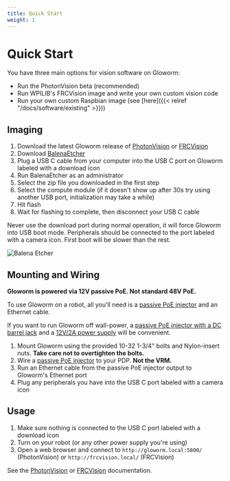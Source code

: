 ```yaml
---
title: Quick Start
weight: 1
---
```



# Quick Start

You have three main options for vision software on Gloworm:

* Run the PhotonVision beta (recommended)
* Run WPILIB's FRCVision image and write your own custom vision code
* Run your own custom Raspbian image (see [here]({{< relref "/docs/software/existing" >}}))

## Imaging

1. Download the latest Gloworm release of [PhotonVision](https://github.com/gloworm-vision/pi-gen/releases) or [FRCVision](https://github.com/gloworm-vision/gloworm-pi-gen/releases)
2. Download [BalenaEtcher](https://www.balena.io/etcher/)
3. Plug a USB C cable from your computer into the USB C port on Gloworm labeled with a download icon
4. Run BalenaEtcher as an administrator
5. Select the zip file you downloaded in the first step
6. Select the compute module (if it doesn't show up after 30s try using another USB port, initialization may take a while)
7. Hit flash
8. Wait for flashing to complete, then disconnect your USB C cable

Never use the download port during normal operation, it will force Gloworm into USB boot mode. Peripherals should be connected to the port labeled with a camera icon. First boot will be slower than the rest.

![Balena Etcher](/balenaEtcher.png)

## Mounting and Wiring

**Gloworm is powered via 12V passive PoE. **Not** standard 48V PoE.**

To use Gloworm on a robot, all you'll need is a [passive PoE injector](https://www.revrobotics.com/rev-11-1210/) and an Ethernet cable.

If you want to run Gloworm off wall-power, a [passive PoE injector with a DC barrel jack](https://www.amazon.com/dp/B00NRHNPUA) and a [12V/2A power supply](https://www.amazon.com/dp/B01GD4ZQRS) will be convenient.

1. Mount Gloworm using the provided 10-32 1-3/4" bolts and Nylon-insert nuts. **Take care not to overtighten the bolts.**
2. Wire a [passive PoE injector](https://www.revrobotics.com/rev-11-1210/) to your PDP. **Not the VRM.**
3. Run an Ethernet cable from the passive PoE injector output to Gloworm's Ethernet port
4. Plug any peripherals you have into the USB C port labeled with a camera icon

## Usage

1. Make sure nothing is connected to the USB C port labeled with a download icon
2. Turn on your robot (or any other power supply you're using)
3. Open a web browser and connect to `http://gloworm.local:5800/` (PhotonVision) or `http://frcvision.local/` (FRCVision)

See the [PhotonVision](https://docs.photonvision.org/en/latest/) or [FRCVision](https://docs.wpilib.org/en/stable/docs/software/vision-processing/raspberry-pi/the-raspberry-pi-frc-console.html) documentation.